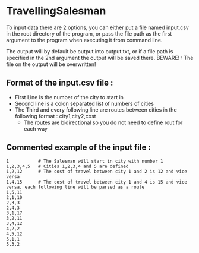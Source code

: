 # TravellingSalesman
To input data there are 2 options, you can either put a file named input.csv in the root directory of the program, or pass the file path as the first argument to the program when executing it from command line.

The output will by default be output into output.txt, or if a file path is specified in the 2nd argument the output will be saved there. BEWARE! : The file on the output will be overwritten!

## Format of the input.csv file :
- First Line is the number of the city to start in
- Second line is a colon separated list of numbers of cities
- The Third and every following line are routes between cities in the following format : city1,city2,cost
  - The routes are bidirectional so you do not need to define rout for each way
  
## Commented example of the input file :
```csv
1           # The Salesman will start in city with number 1
1,2,3,4,5   # Cities 1,2,3,4 and 5 are defined
1,2,12      # The cost of travel between city 1 and 2 is 12 and vice versa
1,4,15      # The cost of travel between city 1 and 4 is 15 and vice versa, each following line will be parsed as a route
1,5,11
2,1,10
2,3,3
2,4,3
3,1,17
3,2,11
3,4,12
4,2,2
4,5,12
5,1,1
5,3,2
```
